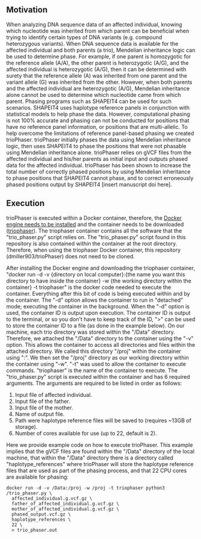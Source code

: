 ## Motivation
When analyzing DNA sequence data of an affected individual, knowing which 
nucleotide was inherited from which parent can be beneficial when trying to 
identify certain types of DNA variants (e.g. compound heterozygous variants). 
When DNA sequence data is available for the affected individual and both 
parents (a trio), Mendelian inheritance logic can be used to determine phase. 
For example, if one parent is homozygotic for the reference allele (A/A), the 
other parent is heterozygotic (A/G), and the affected individual is 
heterozygotic (A/G), then it can be determined with surety that the reference 
allele (A) was inherited from one parent and the variant allele (G) was 
inherited from the other. However, when both parents and the affected 
individual are heterozygotic (A/G), Mendelian inheritance alone cannot be used 
to determine which nucleotide came from which parent. Phasing programs such as 
SHAPEIT4 can be used for such scenarios. SHAPEIT4 uses haplotype reference 
panels in conjunction with statistical models to help phase the data. However, 
computational phasing is not 100% accurate and phasing can not be conducted for 
positions that have no reference panel information, or positions that are 
multi-allelic. To help overcome the limitations of reference panel-based 
phasing we created trioPhaser. trioPhaser initially phases the data using 
Mendelian inheritance logic, then uses SHAPEIT4 to phase the positions that 
were not phasable using Mendelian inheritance alone. trioPhaser relies on gVCF 
files from the affected individual and his/her parents as initial input and 
outputs phased data for the affected individual. trioPhaser has been shown to
increase the total number of correctly phased positions by using Mendelian
inheritance to phase positions that SHAPEIT4 cannot phase, and to correct 
erroneously phased positions output by SHAPEIT4 [insert manuscript doi here].

## Execution
trioPhaser is executed within a Docker container, therefore, the [Docker engine
needs to be installed](https://docs.docker.com/desktop/) and the container 
needs to be downloaded 
([triophaser](https://hub.docker.com/repository/docker/dmill903/triophaser])). 
The triophaser container contains all the software that the "trio_phaser.py" 
script relies on. The "trio_phaser.py" script found in this repository is also 
contained within the container at the root directory. Therefore, when using the
triophaser Docker container, this repository (dmiller903/trioPhaser) does not 
need to be cloned. 

After installing the Docker engine and downloading the triophaser container,
"docker run -d -v {directory on local computer}:{the name you want this
directory to have inside the container} -w {the working directory within the
container} -t triophaser" is the docker code needed 
to execute the container. Everything after this bit of code is being executed 
within and by the container. The "-d" option allows the container to run in 
"detached" mode; executing the container in the background. When the "-d" 
option is used, the container ID is output upon execution. The container ID is 
output to the terminal, or so you don't have to keep track of the ID, ">" can 
be used to store the container ID to a file (as done in the example below). 
On our machine, each trio directory was stored within the "/Data" directory. 
Therefore, we attached the "/Data" directory to the container using the "-v" 
option. This allows the container to access all directories and files within 
the attached directory. We called this directory "/proj" within the container 
using ":". We then set the "/proj" directory as our working directory within 
the container using "-w". "-t" was used to allow the container to execute 
commands. "triophaser" is the name of the container to execute.
The "trio_phaser.py" script is executed within the container and has 6 required 
arguments. The arguments are required to be listed in order as follows:

1. Input file of affected individual.
2. Input file of the father.
3. Input file of the mother.
4. Name of output file.
5. Path were haplotype reference files will be saved to (requires ~13GB of
storage).
6. Number of cores available for use (up to 22, default is 2).

Here we provide example code on how to execute trioPhaser. This example implies
that the gVCF files are found within the "/Data" directory of the local machine,
that within the "/Data" directory there is a directory called
"haplotype_references" where trioPhaser will store the haplotype reference 
files that are used as part of the phasing process, and that 22 CPU cores are 
available for phasing:

```ignore
docker run -d -v /Data:/proj -w /proj -t triophaser python3 /trio_phaser.py \
  affected_individual.g.vcf.gz \
  father_of_affected_individual.g.vcf.gz \
  mother_of_affected_individual.g.vcf.gz \
  phased_output.vcf.gz \
  haplotype_references \
  22 \
  > trio_phaser.out
```